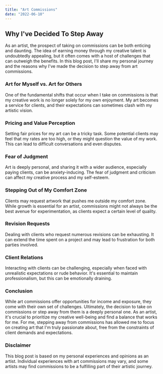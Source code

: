 ```yaml
---
title: "Art Commissions"
date: "2022-06-10"
---
```


## Why I've Decided To Step Away

As an artist, the prospect of taking on commissions can be both enticing and daunting. The idea of earning money through my creative talent is undoubtedly appealing, but it often comes with a host of challenges that can outweigh the benefits. In this blog post, I'll share my personal journey and the reasons why I've made the decision to step away from art commissions.

### Art for Myself vs. Art for Others

One of the fundamental shifts that occur when I take on commissions is that my creative work is no longer solely for my own enjoyment. My art becomes a service for clients, and their expectations can sometimes clash with my artistic vision.

### Pricing and Value Perception

Setting fair prices for my art can be a tricky task. Some potential clients may feel that my rates are too high, or they might question the value of my work. This can lead to difficult conversations and even disputes.

### Fear of Judgment

Art is deeply personal, and sharing it with a wider audience, especially paying clients, can be anxiety-inducing. The fear of judgment and criticism can affect my creative process and my self-esteem.

### Stepping Out of My Comfort Zone

Clients may request artwork that pushes me outside my comfort zone. While growth is essential for an artist, commissions might not always be the best avenue for experimentation, as clients expect a certain level of quality.

### Revision Requests

Dealing with clients who request numerous revisions can be exhausting. It can extend the time spent on a project and may lead to frustration for both parties involved.

### Client Relations

Interacting with clients can be challenging, especially when faced with unrealistic expectations or rude behavior. It's essential to maintain professionalism, but this can be emotionally draining.

### Conclusion

While art commissions offer opportunities for income and exposure, they come with their own set of challenges. Ultimately, the decision to take on commissions or step away from them is a deeply personal one. As an artist, it's crucial to prioritize my creative well-being and find a balance that works for me. For me, stepping away from commissions has allowed me to focus on creating art that I'm truly passionate about, free from the constraints of client demands and expectations.

### Disclaimer

<a class="disclaimer">
This blog post is based on my personal experiences and opinions as an artist. Individual experiences with art commissions may vary, and some artists may find commissions to be a fulfilling part of their artistic journey.
</a>